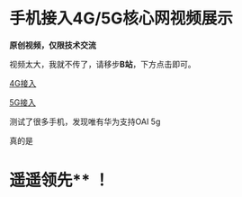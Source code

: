 # 手机接入4G/5G核心网视频展示

**原创视频，仅限技术交流**

 视频太大，我就不传了，请移步**B站**，下方点击即可。

 [4G接入](https://www.bilibili.com/video/BV1NHWreVEnR/?spm_id_from=333.788&vd_source=e88d4bdc87ea550c3ce322765f456948) 
 
 [5G接入](https://www.bilibili.com/video/BV1NHWreVEGL/?spm_id_from=333.788&vd_source=e88d4bdc87ea550c3ce322765f456948)

 测试了很多手机，发现唯有华为支持OAI 5g

 真的是 

 # 遥遥领先** ！

 


